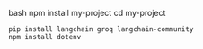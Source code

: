 
bash
  npm install my-project
  cd my-project

    pip install langchain groq langchain-community
    npm install dotenv
